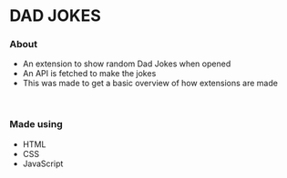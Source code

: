 <h1> DAD JOKES </h1> 

<h3>About</h3>

<ul>
  <li>An extension to show random Dad Jokes when opened</li>
  <li>An API is fetched to make the jokes</li>
  <li>This was made to get a basic overview of how extensions are made</li>
</ul>
<br>

<h3>Made using</h3>

<ul>
  <li>HTML</li>
  <li>CSS</li>
  <li>JavaScript</li>
</ul>


